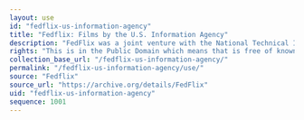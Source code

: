 ```yaml
---
layout: use
id: "fedflix-us-information-agency"
title: "Fedflix: Films by the U.S. Information Agency"
description: "FedFlix was a joint venture with the National Technical Information Service (NTIS) in cooperation with other government agencies including the National Archives. It features the best movies of the United States Government, from training films to history, from our national parks to the U.S. Fire Academy and the Postal Inspectors, all of these fine flix are available for reuse without any restrictions whatsoever. The United States Information Agency (USIA), which existed from 1953 to 1999, was a United States agency devoted to “public diplomacy.”"
rights: "This is in the Public Domain which means that is free of known copyright restrictions and therefore you are free to use this material without restriction."
collection_base_url: "/fedflix-us-information-agency/"
permalink: "/fedflix-us-information-agency/use/"
source: "Fedflix"
source_url: "https://archive.org/details/FedFlix"
uid: "fedflix-us-information-agency"
sequence: 1001
---
```

